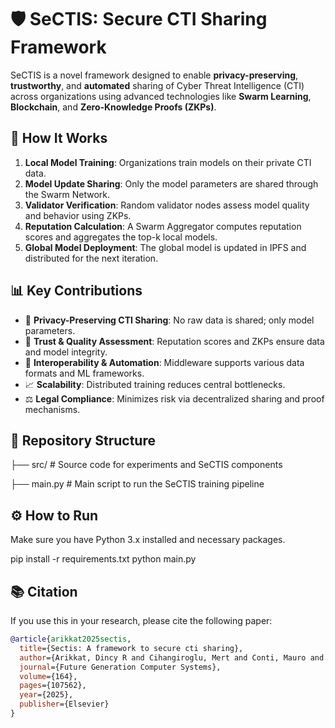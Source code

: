 # 🛡️ SeCTIS: Secure CTI Sharing Framework

SeCTIS is a novel framework designed to enable **privacy-preserving**, **trustworthy**, and **automated** sharing of Cyber Threat Intelligence (CTI) across organizations using advanced technologies like **Swarm Learning**, **Blockchain**, and **Zero-Knowledge Proofs (ZKPs)**.


## 🧠 How It Works

1. **Local Model Training**: Organizations train models on their private CTI data.
2. **Model Update Sharing**: Only the model parameters are shared through the Swarm Network.
3. **Validator Verification**: Random validator nodes assess model quality and behavior using ZKPs.
4. **Reputation Calculation**: A Swarm Aggregator computes reputation scores and aggregates the top-k local models.
5. **Global Model Deployment**: The global model is updated in IPFS and distributed for the next iteration.

## 📊 Key Contributions

- 🔐 **Privacy-Preserving CTI Sharing**: No raw data is shared; only model parameters.
- 🤝 **Trust & Quality Assessment**: Reputation scores and ZKPs ensure data and model integrity.
- 🔄 **Interoperability & Automation**: Middleware supports various data formats and ML frameworks.
- 📈 **Scalability**: Distributed training reduces central bottlenecks.
- ⚖️ **Legal Compliance**: Minimizes risk via decentralized sharing and proof mechanisms.

## 📁 Repository Structure

├── src/ # Source code for experiments and SeCTIS components

  ├── main.py # Main script to run the SeCTIS training pipeline
  
## ⚙️ How to Run

Make sure you have Python 3.x installed and necessary packages.

pip install -r requirements.txt
python main.py

## 📚 Citation

If you use this in your research, please cite the following paper:

```bibtex
@article{arikkat2025sectis,
  title={Sectis: A framework to secure cti sharing},
  author={Arikkat, Dincy R and Cihangiroglu, Mert and Conti, Mauro and KA, Rafidha Rehiman and Nicolazzo, Serena and Nocera, Antonino and others},
  journal={Future Generation Computer Systems},
  volume={164},
  pages={107562},
  year={2025},
  publisher={Elsevier}
}
